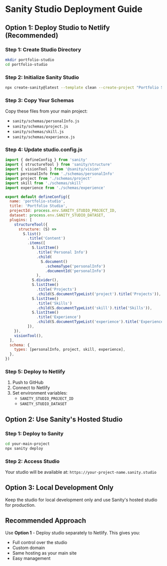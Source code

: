 # Sanity Studio Deployment Guide

## Option 1: Deploy Studio to Netlify (Recommended)

### Step 1: Create Studio Directory
```bash
mkdir portfolio-studio
cd portfolio-studio
```

### Step 2: Initialize Sanity Studio
```bash
npx create-sanity@latest --template clean --create-project "Portfolio Studio" --dataset production
```

### Step 3: Copy Your Schemas
Copy these files from your main project:
- `sanity/schemas/personalInfo.js`
- `sanity/schemas/project.js`
- `sanity/schemas/skill.js`
- `sanity/schemas/experience.js`

### Step 4: Update studio.config.js
```javascript
import { defineConfig } from 'sanity'
import { structureTool } from 'sanity/structure'
import { visionTool } from '@sanity/vision'
import personalInfo from './schemas/personalInfo'
import project from './schemas/project'
import skill from './schemas/skill'
import experience from './schemas/experience'

export default defineConfig({
  name: 'portfolio-studio',
  title: 'Portfolio Studio',
  projectId: process.env.SANITY_STUDIO_PROJECT_ID,
  dataset: process.env.SANITY_STUDIO_DATASET,
  plugins: [
    structureTool({
      structure: (S) =>
        S.list()
          .title('Content')
          .items([
            S.listItem()
              .title('Personal Info')
              .child(
                S.document()
                  .schemaType('personalInfo')
                  .documentId('personalInfo')
              ),
            S.divider(),
            S.listItem()
              .title('Projects')
              .child(S.documentTypeList('project').title('Projects')),
            S.listItem()
              .title('Skills')
              .child(S.documentTypeList('skill').title('Skills')),
            S.listItem()
              .title('Experience')
              .child(S.documentTypeList('experience').title('Experience')),
          ]),
    }),
    visionTool(),
  ],
  schema: {
    types: [personalInfo, project, skill, experience],
  },
})
```

### Step 5: Deploy to Netlify
1. Push to GitHub
2. Connect to Netlify
3. Set environment variables:
   - `SANITY_STUDIO_PROJECT_ID`
   - `SANITY_STUDIO_DATASET`

## Option 2: Use Sanity's Hosted Studio

### Step 1: Deploy to Sanity
```bash
cd your-main-project
npx sanity deploy
```

### Step 2: Access Studio
Your studio will be available at:
`https://your-project-name.sanity.studio`

## Option 3: Local Development Only

Keep the studio for local development only and use Sanity's hosted studio for production.

## Recommended Approach

Use **Option 1** - Deploy studio separately to Netlify. This gives you:
- Full control over the studio
- Custom domain
- Same hosting as your main site
- Easy management
